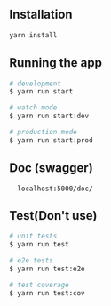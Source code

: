 ## Installation

```bash
yarn install
```

## Running the app

```bash
# development
$ yarn run start

# watch mode
$ yarn run start:dev

# production mode
$ yarn run start:prod
```

## Doc (swagger)

```text
  localhost:5000/doc/
```

## Test(Don't use)

```bash
# unit tests
$ yarn run test

# e2e tests
$ yarn run test:e2e

# test coverage
$ yarn run test:cov
```
